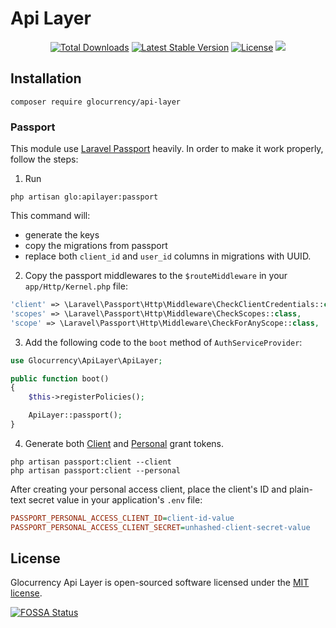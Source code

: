 # Api Layer

<p align="center">
<a href="https://packagist.org/packages/glocurrency/api-layer"><img src="https://poser.pugx.org/glocurrency/api-layer/d/total.svg" alt="Total Downloads"></a>
<a href="https://packagist.org/packages/glocurrency/api-layer"><img src="https://poser.pugx.org/glocurrency/api-layer/v/stable.svg" alt="Latest Stable Version"></a>
<a href="https://packagist.org/packages/glocurrency/api-layer"><img src="https://poser.pugx.org/glocurrency/api-layer/license.svg" alt="License"></a>
<a href="https://app.fossa.com/projects/git%2Bgithub.com%2Fglocurrency%2Fapi-layer?ref=badge_shield" alt="FOSSA Status"><img src="https://app.fossa.com/api/projects/git%2Bgithub.com%2Fglocurrency%2Fapi-layer.svg?type=shield"/></a>
</p>

## Installation

```
composer require glocurrency/api-layer
```

### Passport
This module use <a href="https://github.com/laravel/passport">Laravel Passport</a> heavily. In order to make it work properly, follow the steps:
1. Run 
```
php artisan glo:apilayer:passport
```

This command will:
- generate the keys
- copy the migrations from passport
- replace both `client_id` and `user_id` columns in migrations with UUID.

2. Copy the passport middlewares to the `$routeMiddleware` in your `app/Http/Kernel.php` file:

```php
'client' => \Laravel\Passport\Http\Middleware\CheckClientCredentials::class,
'scopes' => \Laravel\Passport\Http\Middleware\CheckScopes::class,
'scope' => \Laravel\Passport\Http\Middleware\CheckForAnyScope::class,
```

3. Add the following code to the `boot` method of `AuthServiceProvider`:

```php
use Glocurrency\ApiLayer\ApiLayer;

public function boot()
{
    $this->registerPolicies();

    ApiLayer::passport();
}
```

4. Generate both <a href="https://laravel.com/docs/master/passport#client-credentials-grant-tokens">Client</a> and <a href="https://laravel.com/docs/master/passport#creating-a-personal-access-client">Personal</a> grant tokens.

```
php artisan passport:client --client
php artisan passport:client --personal
```

After creating your personal access client, place the client's ID and plain-text secret value in your application's `.env` file:

```ini
PASSPORT_PERSONAL_ACCESS_CLIENT_ID=client-id-value
PASSPORT_PERSONAL_ACCESS_CLIENT_SECRET=unhashed-client-secret-value
```

## License

Glocurrency Api Layer is open-sourced software licensed under the [MIT license](LICENSE).


[![FOSSA Status](https://app.fossa.com/api/projects/git%2Bgithub.com%2Fglocurrency%2Fapi-layer.svg?type=large)](https://app.fossa.com/projects/git%2Bgithub.com%2Fglocurrency%2Fapi-layer?ref=badge_large)
